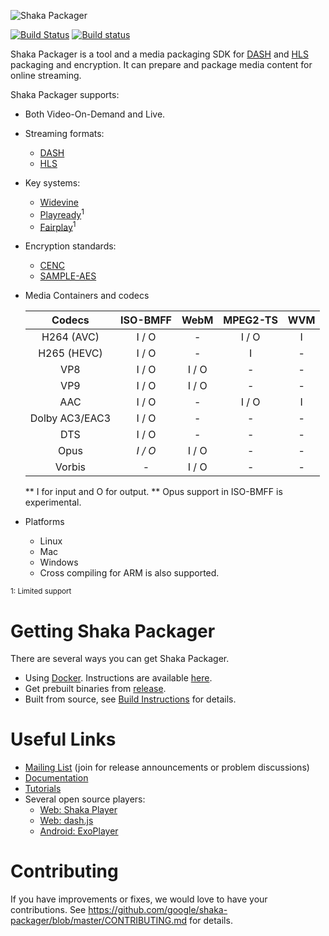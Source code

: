![Shaka Packager](docs/shaka-packager.png)

[![Build Status](https://travis-ci.org/google/shaka-packager.svg?branch=master)](https://travis-ci.org/google/shaka-packager)
[![Build status](https://ci.appveyor.com/api/projects/status/3t8iu603rp25sa74?svg=true)](https://ci.appveyor.com/project/shaka/shaka-packager)

Shaka Packager is a tool and a media packaging SDK for
[DASH](http://dashif.org/) and [HLS](https://developer.apple.com/streaming/)
packaging and encryption. It can prepare and package media content for online
streaming.

Shaka Packager supports:

- Both Video-On-Demand and Live.
- Streaming formats:
  - [DASH](http://dashif.org/)
  - [HLS](https://developer.apple.com/streaming/)
- Key systems:
  - [Widevine](http://www.widevine.com/)
  - [Playready](https://www.microsoft.com/playready/)<sup>1</sup>
  - [Fairplay](https://developer.apple.com/streaming/fps/)<sup>1</sup>
- Encryption standards:
  - [CENC](https://en.wikipedia.org/wiki/MPEG_Common_Encryption)
  - [SAMPLE-AES](https://developer.apple.com/library/content/documentation/AudioVideo/Conceptual/HLS_Sample_Encryption/Intro/Intro.html)
- Media Containers and codecs

  |      Codecs       |   ISO-BMFF   |     WebM     |   MPEG2-TS   |     WVM     |
  |:-----------------:|:------------:|:------------:|:------------:|:-----------:|
  |    H264 (AVC)     |    I / O     |      -       |     I / O    |      I      |
  |    H265 (HEVC)    |    I / O     |      -       |       I      |      -      |
  |       VP8         |    I / O     |    I / O     |       -      |      -      |
  |       VP9         |    I / O     |    I / O     |       -      |      -      |
  |       AAC         |    I / O     |      -       |     I / O    |      I      |
  |  Dolby AC3/EAC3   |    I / O     |      -       |       -      |      -      |
  |       DTS         |    I / O     |      -       |       -      |      -      |
  |       Opus        |   *I / O*    |    I / O     |       -      |      -      |
  |      Vorbis       |      -       |    I / O     |       -      |      -      |

  ** I for input and O for output.
  ** Opus support in ISO-BMFF is experimental.
- Platforms
  - Linux
  - Mac
  - Windows
  - Cross compiling for ARM is also supported.

<sup>1: Limited support</sup>

# Getting Shaka Packager

There are several ways you can get Shaka Packager.

- Using [Docker](https://www.docker.com/whatisdocker).
  Instructions are available [here](docs/source/docker_instructions.md).
- Get prebuilt binaries from
  [release](https://github.com/google/shaka-packager/releases).
- Built from source, see [Build Instructions](docs/source/build_instructions.md)
  for details.

# Useful Links

- [Mailing List](https://groups.google.com/forum/#!forum/shaka-packager-users)
  (join for release announcements or problem discussions)
- [Documentation](https://google.github.io/shaka-packager/html/)
- [Tutorials](https://google.github.io/shaka-packager/html/tutorials/tutorials.html)
- Several open source players:
  - [Web: Shaka Player](https://github.com/google/shaka-player)
  - [Web: dash.js](https://github.com/Dash-Industry-Forum/dash.js)
  - [Android: ExoPlayer](https://github.com/google/ExoPlayer)

# Contributing

If you have improvements or fixes, we would love to have your contributions.
See https://github.com/google/shaka-packager/blob/master/CONTRIBUTING.md for
details.
